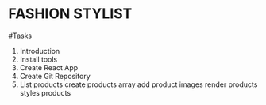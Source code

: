 # FASHION STYLIST

#Tasks

1. Introduction
2. Install tools
3. Create React App
4. Create Git Repository
5. List products
   create products array
   add product images
   render products
   styles products
